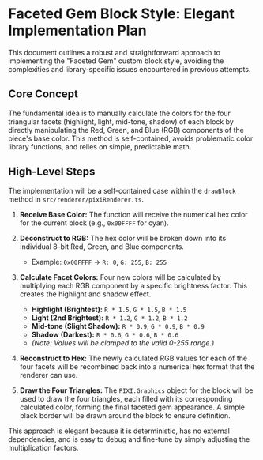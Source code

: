 # Faceted Gem Block Style: Elegant Implementation Plan

This document outlines a robust and straightforward approach to implementing the "Faceted Gem" custom block style, avoiding the complexities and library-specific issues encountered in previous attempts.

## Core Concept

The fundamental idea is to manually calculate the colors for the four triangular facets (highlight, light, mid-tone, shadow) of each block by directly manipulating the Red, Green, and Blue (RGB) components of the piece's base color. This method is self-contained, avoids problematic color library functions, and relies on simple, predictable math.

## High-Level Steps

The implementation will be a self-contained case within the `drawBlock` method in `src/renderer/pixiRenderer.ts`.

1.  **Receive Base Color:** The function will receive the numerical hex color for the current block (e.g., `0x00FFFF` for cyan).

2.  **Deconstruct to RGB:** The hex color will be broken down into its individual 8-bit Red, Green, and Blue components.
    *   Example: `0x00FFFF` -> `R: 0`, `G: 255`, `B: 255`

3.  **Calculate Facet Colors:** Four new colors will be calculated by multiplying each RGB component by a specific brightness factor. This creates the highlight and shadow effect.
    *   **Highlight (Brightest):** `R * 1.5`, `G * 1.5`, `B * 1.5`
    *   **Light (2nd Brightest):** `R * 1.2`, `G * 1.2`, `B * 1.2`
    *   **Mid-tone (Slight Shadow):** `R * 0.9`, `G * 0.9`, `B * 0.9`
    *   **Shadow (Darkest):** `R * 0.6`, `G * 0.6`, `B * 0.6`
    *   *(Note: Values will be clamped to the valid 0-255 range.)*

4.  **Reconstruct to Hex:** The newly calculated RGB values for each of the four facets will be recombined back into a numerical hex format that the renderer can use.

5.  **Draw the Four Triangles:** The `PIXI.Graphics` object for the block will be used to draw the four triangles, each filled with its corresponding calculated color, forming the final faceted gem appearance. A simple black border will be drawn around the block to ensure definition.

This approach is elegant because it is deterministic, has no external dependencies, and is easy to debug and fine-tune by simply adjusting the multiplication factors.
